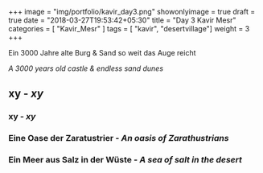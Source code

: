 +++
image = "img/portfolio/kavir_day3.png"
showonlyimage = true
draft = true
date = "2018-03-27T19:53:42+05:30"
title = "Day 3 Kavir Mesr"
categories = [ "Kavir_Mesr" ]
tags = [ "kavir", "desertvillage"]
weight = 3
+++

Ein 3000 Jahre alte Burg & Sand so weit das Auge reicht

*A 3000 years old castle & endless sand dunes*
<!--more-->

## xy - *xy*




### xy - *xy*


### Eine Oase der Zaratustrier - *An oasis of Zarathustrians*


### Ein Meer aus Salz in der Wüste - *A sea of salt in the desert*



